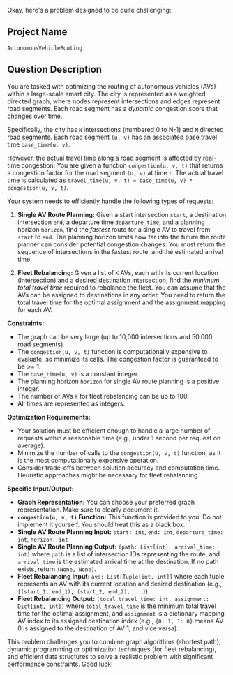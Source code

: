 Okay, here's a problem designed to be quite challenging:

## Project Name

`AutonomousVehicleRouting`

## Question Description

You are tasked with optimizing the routing of autonomous vehicles (AVs) within a large-scale smart city. The city is represented as a weighted directed graph, where nodes represent intersections and edges represent road segments. Each road segment has a *dynamic* congestion score that changes over time.

Specifically, the city has `N` intersections (numbered 0 to N-1) and `M` directed road segments. Each road segment `(u, v)` has an associated base travel time `base_time(u, v)`.

However, the actual travel time along a road segment is affected by real-time congestion. You are given a function `congestion(u, v, t)` that returns a congestion factor for the road segment `(u, v)` at time `t`. The actual travel time is calculated as `travel_time(u, v, t) = base_time(u, v) * congestion(u, v, t)`.

Your system needs to efficiently handle the following types of requests:

1.  **Single AV Route Planning:** Given a start intersection `start`, a destination intersection `end`, a departure time `departure_time`, and a planning horizon `horizon`, find the *fastest* route for a single AV to travel from `start` to `end`.  The planning horizon limits how far into the future the route planner can consider potential congestion changes. You must return the sequence of intersections in the fastest route, and the estimated arrival time.

2.  **Fleet Rebalancing:** Given a list of `K` AVs, each with its current location (intersection) and a desired destination intersection, find the *minimum total travel time* required to rebalance the fleet. You can assume that the AVs can be assigned to destinations in any order. You need to return the total travel time for the optimal assignment and the assignment mapping for each AV.

**Constraints:**

*   The graph can be very large (up to 10,000 intersections and 50,000 road segments).
*   The `congestion(u, v, t)` function is computationally expensive to evaluate, so minimize its calls. The congestion factor is guaranteed to be >= 1.
*   The `base_time(u, v)` is a constant integer.
*   The planning horizon `horizon` for single AV route planning is a positive integer.
*   The number of AVs `K` for fleet rebalancing can be up to 100.
*   All times are represented as integers.

**Optimization Requirements:**

*   Your solution must be efficient enough to handle a large number of requests within a reasonable time (e.g., under 1 second per request on average).
*   Minimize the number of calls to the `congestion(u, v, t)` function, as it is the most computationally expensive operation.
*   Consider trade-offs between solution accuracy and computation time. Heuristic approaches might be necessary for fleet rebalancing.

**Specific Input/Output:**

*   **Graph Representation:** You can choose your preferred graph representation. Make sure to clearly document it.
*   **`congestion(u, v, t)` Function:** This function is provided to you. Do not implement it yourself. You should treat this as a black box.
*   **Single AV Route Planning Input:** `start: int`, `end: int`, `departure_time: int`, `horizon: int`
*   **Single AV Route Planning Output:** `(path: List[int], arrival_time: int)` where `path` is a list of intersection IDs representing the route, and `arrival_time` is the estimated arrival time at the destination. If no path exists, return `(None, None)`.
*   **Fleet Rebalancing Input:** `avs: List[Tuple[int, int]]` where each tuple represents an AV with its current location and desired destination (e.g., `[(start_1, end_1), (start_2, end_2), ...]`).
*   **Fleet Rebalancing Output:** `(total_travel_time: int, assignment: Dict[int, int])` where `total_travel_time` is the minimum total travel time for the optimal assignment, and `assignment` is a dictionary mapping AV index to its assigned destination index (e.g., `{0: 1, 1: 0}` means AV 0 is assigned to the destination of AV 1, and vice versa).

This problem challenges you to combine graph algorithms (shortest path), dynamic programming or optimization techniques (for fleet rebalancing), and efficient data structures to solve a realistic problem with significant performance constraints. Good luck!

